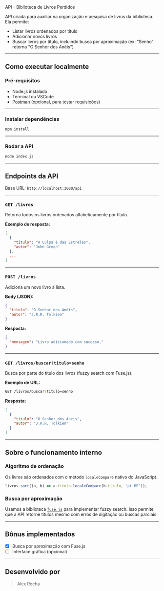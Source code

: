 API - Biblioteca de Livros Perdidos

API criada para auxiliar na organização e pesquisa de livros da biblioteca. Ela permite:

- Listar livros ordenados por título
- Adicionar novos livros
- Buscar livros por título, incluindo busca por aproximação (ex: "Senho" retorna "O Senhor dos Anéis")

---

## Como executar localmente

### Pré-requisitos

- Node.js instalado
- Terminal ou VSCode
- [Postman](https://www.postman.com/) (opcional, para testar requisições)

---

### Instalar dependências

```bash
npm install
```

---

### Rodar a API

```bash
node index.js
```

---

## Endpoints da API

Base URL: `http://localhost:3000/api`

---

### `GET /livros`

Retorna todos os livros ordenados alfabeticamente por título.

**Exemplo de resposta:**

```json
[
  {
    "titulo": "A Culpa é das Estrelas",
    "autor": "John Green"
  },
  ...
]
```

---

### `POST /livros`

Adiciona um novo livro à lista.

**Body (JSON):**

```json
{
  "titulo": "O Senhor dos Anéis",
  "autor": "J.R.R. Tolkien"
}
```

**Resposta:**

```json
{
  "mensagem": "Livro adicionado com sucesso."
}
```

---

### `GET /livros/buscar?titulo=senho`

Busca por parte do título dos livros (fuzzy search com Fuse.js).

**Exemplo de URL:**

```sh
GET /livros/buscar?titulo=senho
```

**Resposta:**

```json
[
  {
    "titulo": "O Senhor dos Anéis",
    "autor": "J.R.R. Tolkien"
  }
]
```

---

## Sobre o funcionamento interno

### Algoritmo de ordenação

Os livros são ordenados com o método `localeCompare` nativo do JavaScript.

```js
livros.sort((a, b) => a.titulo.localeCompare(b.titulo, 'pt-BR'));
```

### Busca por aproximação

Usamos a biblioteca [`fuse.js`](https://fusejs.io/) para implementar fuzzy search. Isso permite que a API retorne títulos mesmo com erros de digitação ou buscas parciais.

---

## Bônus implementados

- [x] Busca por aproximação com Fuse.js
- [ ] Interface gráfica (opcional)

---

## Desenvolvido por

> Alex Rocha

